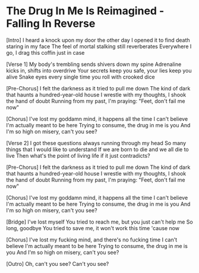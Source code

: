 # The Drug In Me Is Reimagined - Falling In Reverse

[Intro]
I heard a knock upon my door the other day
I opened it to find death staring in my face
The feel of mortal stalking still reverberates
Everywhere I go, I drag this coffin just in case

[Verse 1]
My body's trembling sends shivers down my spine
Adrenaline kicks in, shifts into overdrive
Your secrets keep you safe, your lies keep you alive
Snake eyes every single time you roll with crooked dice

[Pre-Chorus]
I felt the darkness as it tried to pull me down
The kind of dark that haunts a hundred-year-old house
I wrestle with my thoughts, I shook the hand of doubt
Running from my past, I'm praying: "Feet, don't fail me now"

[Chorus]
I've lost my goddamn mind, it happens all the time
I can't believe I'm actually meant to be here
Trying to consume, the drug in me is you
And I'm so high on misery, can't you see?

[Verse 2]
I got these questions always running through my head
So many things that I would like to understand
If we are born to die and we all die to live
Then what's the point of living life if it just contradicts?

[Pre-Chorus]
I felt the darkness as it tried to pull me down
The kind of dark that haunts a hundred-year-old house
I wrestle with my thoughts, I shook the hand of doubt
Running from my past, I'm praying: "Feet, don't fail me now"

[Chorus]
I've lost my goddamn mind, it happens all the time
I can't believe I'm actually meant to be here
Trying to consume, the drug in me is you
And I'm so high on misery, can't you see?

[Bridge]
I've lost myself
You tried to reach me, but you just can't help me
So long, goodbye
You tried to save me, it won't work this time 'cause now

[Chorus]
I've lost my fucking mind, and there's no fucking time
I can't believe I'm actually meant to be here
Trying to consume, the drug in me is you
And I'm so high on misery, can't you see?

[Outro]
Oh, can't you see?
Can't you see?
